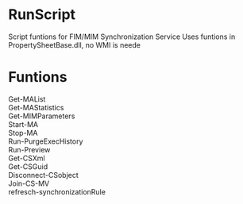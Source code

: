 # RunScript
Script funtions for FIM/MIM Synchronization Service
Uses funtions in PropertySheetBase.dll, no WMI is neede

# Funtions<br/>
  Get-MAList<br/>
  Get-MAStatistics<br/>
  Get-MIMParameters<br/>
  Start-MA<br/>
  Stop-MA<br/>
  Run-PurgeExecHistory<br/>
  Run-Preview<br/>
  Get-CSXml<br/>
  Get-CSGuid<br/>
  Disconnect-CSobject<br/>
  Join-CS-MV<br/>
  refresch-synchronizationRule<br/>

